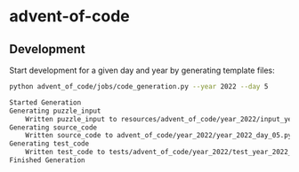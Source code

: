# advent-of-code

## Development

Start development for a given day and year by generating template files:

```bash
python advent_of_code/jobs/code_generation.py --year 2022 --day 5
```

```txt
Started Generation
Generating puzzle_input
    Written puzzle_input to resources/advent_of_code/year_2022/input_year_2022_day_05.txt
Generating source_code
    Written source_code to advent_of_code/year_2022/year_2022_day_05.py
Generating test_code
    Written test_code to tests/advent_of_code/year_2022/test_year_2022_day_05.py
Finished Generation
```
